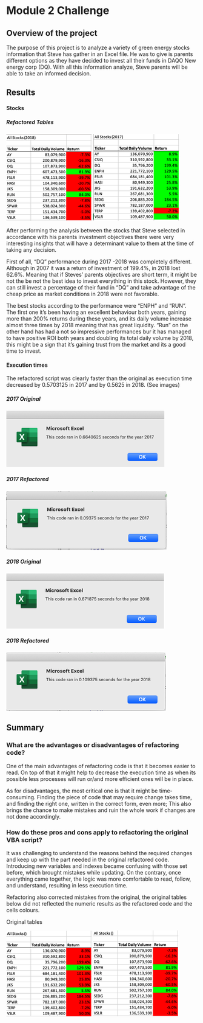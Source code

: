 # Module 2 Challenge 

## Overview of the project

The purpose of this project is to analyze a variety of green energy stocks information that Steve has gather in an Excel file. He was to give is parents different options as they have decided to invest all their funds in DAQO New energy corp (DQ). With all this information analyze, Steve parents will be able to take an informed decision.

## Results

#### Stocks

##### Refactored Tables
![Table 2018](https://raw.githubusercontent.com/sergiocapacho/Challenge2/main/Resourses/2018.png) ![Table 2017](https://raw.githubusercontent.com/sergiocapacho/Challenge2/main/Resourses/2017.png)

After performing the analysis between the stocks that Steve selected in accordance with his parents investment objectives there were very interesting insights that will have a determinant value to them at the time of taking any decision. 

First of all, “DQ” performance during 2017 -2018 was completely different. Although in 2007 it was a return of investment of 199.4%, in 2018 lost 62.6%. Meaning that if Steves’ parents objectives are short term, it might be not the be not the best idea to invest everything in this stock. However, they can still invest a percentage of their fund in “DQ” and take advantage of the cheap price as market conditions in 2018 were not favorable.

The best stocks according to the performance were “ENPH” and “RUN”. The first one it’s been having an excellent behaviour both years, gaining more than 200% returns during these years, and its daily volume increase almost three times by 2018 meaning that has great liquidity. “Run” on the other hand has had a not so impressive performances bur it has managed to have positive ROI both years and doubling its total daily volume by 2018, this might be a sign that it’s gaining trust from the market and its a good time to invest.  

#### Execution times
The refactored script was clearly faster than the original as execution time decreased by 0.5703125 in 2017 and by 0.5625 in 2018. (See images)

##### 2017 Original
![2017 Original](https://raw.githubusercontent.com/sergiocapacho/Challenge2/main/Resourses/2017_Before.png)

##### 2017 Refactored
![2017 Refactored](https://raw.githubusercontent.com/sergiocapacho/Challenge2/main/Resourses/Refactored%202017.png)

##### 2018 Original
![2018 Original](https://raw.githubusercontent.com/sergiocapacho/Challenge2/main/Resourses/2018_Before.png)

##### 2018 Refactored
![2018 Refactored](https://raw.githubusercontent.com/sergiocapacho/Challenge2/main/Resourses/Refactored%202018.png)

## Summary

### What are the advantages or disadvantages of refactoring code?

One of the main advantages of refactoring code is that it becomes easier to read. On top of that it might help to decrease the execution time as when its possible less processes will run or/and more efficient ones will be in place.

As for disadvantages, the most critical one is that it might be time-consuming. Finding the piece of code that may require change takes time, and finding the right one, written in the correct form, even more; This also brings the chance to make mistakes and ruin the whole work if changes are not done accordingly.

### How do these pros and cons apply to refactoring the original VBA script?

It was challenging to understand the reasons behind the required changes and keep up with the part needed in the original refactored code. Introducing new variables and indexes became confusing with those set before, which brought mistakes while updating. On the contrary, once everything came together, the logic was more comfortable to read, follow, and understand, resulting in less execution time.

Refactoring also corrected mistakes from the original, the original tables below did not reflected the numeric results as the refactored code and the cells colours.

Original tables

![2017](https://raw.githubusercontent.com/sergiocapacho/Challenge2/main/Resourses/2017%20Before.png) ![2018](https://raw.githubusercontent.com/sergiocapacho/Challenge2/main/Resourses/2018%20Before.png)